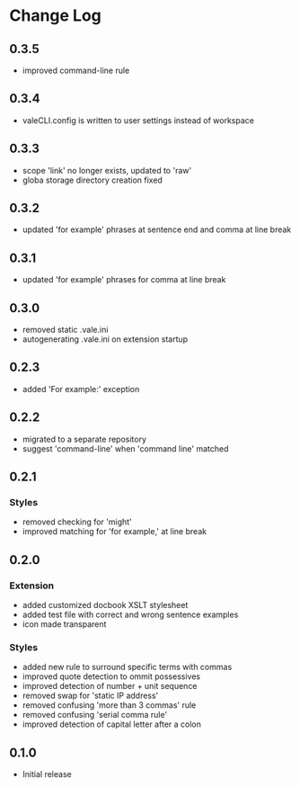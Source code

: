 # Change Log

## 0.3.5
- improved command-line rule
## 0.3.4
- valeCLI.config is written to user settings instead of workspace
## 0.3.3
- scope 'link' no longer exists, updated to 'raw'
- globa storage directory creation fixed
## 0.3.2
- updated 'for example' phrases at sentence end and comma at line break
## 0.3.1
- updated 'for example' phrases for comma at line break
## 0.3.0
- removed static .vale.ini
- autogenerating .vale.ini on extension startup
## 0.2.3
- added 'For example:' exception
## 0.2.2
- migrated to a separate repository
- suggest 'command-line' when 'command line' matched
## 0.2.1
### Styles
- removed checking for 'might'
- improved matching for 'for example,' at line break

## 0.2.0
### Extension
- added customized docbook XSLT stylesheet
- added test file with correct and wrong sentence examples
- icon made transparent
### Styles
- added new rule to surround specific terms with commas
- improved quote detection to ommit possessives
- improved detection of number + unit sequence
- removed swap for 'static IP address'
- removed confusing 'more than 3 commas' rule
- removed confusing 'serial comma rule'
- improved detection of capital letter after a colon

## 0.1.0
- Initial release
